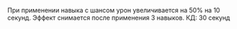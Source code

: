 При применении навыка с шансом урон увеличивается на 50% на 10 секунд. Эффект снимается после применения 3 навыков. КД: 30 секунд